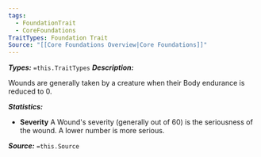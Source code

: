 ```yaml
---
tags:
  - FoundationTrait
  - CoreFoundations
TraitTypes: Foundation Trait
Source: "[[Core Foundations Overview|Core Foundations]]"
---
```

***Types:*** `=this.TraitTypes`
***Description:***

Wounds are generally taken by a creature when their Body endurance is reduced to 0.

***Statistics:***
- **Severity**
	A Wound's severity (generally out of 60) is the seriousness of the wound. A lower number is more serious.

***Source:*** `=this.Source`